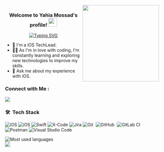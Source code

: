 
<img width="250" align="right" src="https://c.tenor.com/_DOBjnGspYAAAAAM/code-coding.gif">

<h3 align="center">
  Welcome to Yahia Mossad's profile!
  <img src="https://media.giphy.com/media/hvRJCLFzcasrR4ia7z/giphy.gif" width="28">
</h3>

<!-- Typing SVG by DenverCoder1 - https://github.com/DenverCoder1/readme-typing-svg -->
<p align="center">
  <a href="https://git.io/typing-svg"><img src="https://readme-typing-svg.demolab.com?font=San+francisco&weight=500&size=25&duration=3000&pause=1000&color=FF5F19&center=true&vCenter=true&multiline=true&width=450&height=80&lines=iOS+Tech+Lead" alt="Typing SVG" /></a>
</p> 

- 🏢 I'm a iOS TechLead.
- 👨‍💻 As I'm in love with coding, I'm constantly learning and exploring new technologies to improve my skills.
- 💬 Ask me about my experience with iOS.


### Connect with Me :

<a href="https://www.linkedin.com/in/yehiamossad/" target="_blank"><img src="https://img.shields.io/badge/-Yahia%20Mosaad-0077B5?style=for-the-badge&logo=Linkedin&logoColor=white"/></a>


### 🛠 &nbsp;Tech Stack
![iOS](https://img.shields.io/badge/iOS-%23181717.svg?style=flat&logo=Apple&logoColor=white)
![iOS](https://img.shields.io/badge/ObjectiveC-%23181717.svg?style=flat&logo=objective-c&logoColor=white)
![Swift](https://img.shields.io/badge/Swift-FF6C37?style=flat&logo=swift&logoColor=white)
![X-Code](https://img.shields.io/badge/Xcode-white.svg?style=flat&logo=xcode&logoColor=blue)
![Jira](https://img.shields.io/badge/jira-%230A0FFF.svg?style=flat&logo=jira&logoColor=white)
![Git](https://img.shields.io/badge/-Git-05122A?style=flat&logo=git)&nbsp;
![GitHub](https://img.shields.io/badge/-GitHub-05122A?style=flat&logo=github)&nbsp;
![GitLab CI](https://img.shields.io/badge/gitlab%20ci-%23181717.svg?style=flat&logo=gitlab&logoColor=white)&nbsp;
![Postman](https://img.shields.io/badge/Postman-FF6C37?style=flat&logo=postman&logoColor=white)
![Visual Studio Code](https://img.shields.io/badge/-Visual%20Studio%20Code-05122A?style=flat&logo=visual-studio-code&logoColor=007ACC)&nbsp;


<img align="left" src="https://github-readme-stats.vercel.app/api/top-langs?username=YahiaMosaad&show_icons=true&locale=en&layout=compact&theme=radical" alt="Most used languages" />
<br>
<a href="https://komarev.com/ghpvc/?username=YahiaMosaad&style=for-the-badge">
    <img src="https://komarev.com/ghpvc/?username=YahiaMosaad&style=for-the-badge">
</a>
